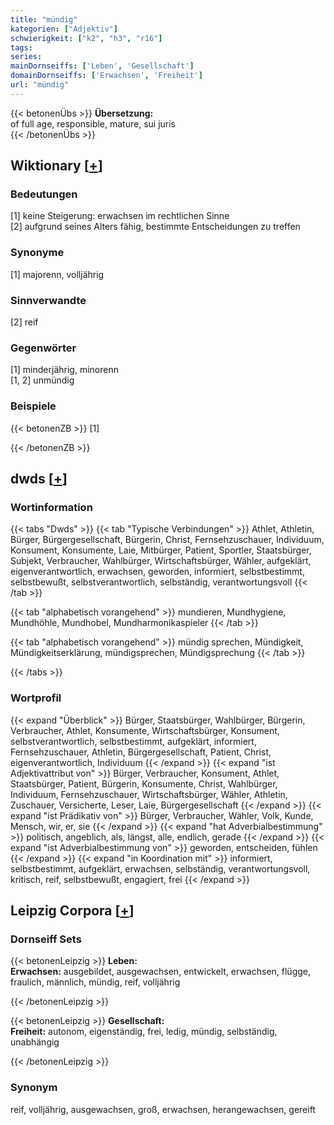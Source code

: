 ```yaml
---
title: "mündig"
kategorien: ["Adjektiv"]
schwierigkeit: ["k2", "h3", "r16"]
tags:
series:
mainDornseiffs: ['Leben', 'Gesellschaft']
domainDornseiffs: ['Erwachsen', 'Freiheit']
url: "mündig"
---
```


{{< betonenÜbs >}}
**Übersetzung:**  
of full age, responsible, mature, sui juris  
{{< /betonenÜbs >}}

## Wiktionary [[+](https://de.wiktionary.org/wiki/mündig)]

### Bedeutungen
[1] keine Steigerung: erwachsen im rechtlichen Sinne  
[2] aufgrund seines Alters fähig, bestimmte Entscheidungen zu treffen  

### Synonyme
[1] majorenn, volljährig  

### Sinnverwandte
[2] reif  

### Gegenwörter
[1] minderjährig, minorenn  
[1, 2] unmündig  

### Beispiele
{{< betonenZB >}}
[1]  

{{< /betonenZB >}}


## dwds [[+](https://www.dwds.de/wb/mündig)]

### Wortinformation
{{< tabs "Dwds" >}}
{{< tab "Typische Verbindungen" >}}
Athlet, Athletin, Bürger, Bürgergesellschaft, Bürgerin, Christ, Fernsehzuschauer, Individuum, Konsument, Konsumente, Laie, Mitbürger, Patient, Sportler, Staatsbürger, Subjekt, Verbraucher, Wahlbürger, Wirtschaftsbürger, Wähler, aufgeklärt, eigenverantwortlich, erwachsen, geworden, informiert, selbstbestimmt, selbstbewußt, selbstverantwortlich, selbständig, verantwortungsvoll
{{< /tab >}}

{{< tab "alphabetisch vorangehend" >}}
mundieren, Mundhygiene, Mundhöhle, Mundhobel, Mundharmonikaspieler
{{< /tab >}}

{{< tab "alphabetisch vorangehend" >}}
mündig sprechen, Mündigkeit, Mündigkeitserklärung, mündigsprechen, Mündigsprechung
{{< /tab >}}

{{< /tabs >}}

### Wortprofil
{{< expand "Überblick" >}} Bürger, Staatsbürger, Wahlbürger, Bürgerin, Verbraucher, Athlet, Konsumente, Wirtschaftsbürger, Konsument, selbstverantwortlich, selbstbestimmt, aufgeklärt, informiert, Fernsehzuschauer, Athletin, Bürgergesellschaft, Patient, Christ, eigenverantwortlich, Individuum {{< /expand >}}
{{< expand "ist Adjektivattribut von" >}} Bürger, Verbraucher, Konsument, Athlet, Staatsbürger, Patient, Bürgerin, Konsumente, Christ, Wahlbürger, Individuum, Fernsehzuschauer, Wirtschaftsbürger, Wähler, Athletin, Zuschauer, Versicherte, Leser, Laie, Bürgergesellschaft {{< /expand >}}
{{< expand "ist Prädikativ von" >}} Bürger, Verbraucher, Wähler, Volk, Kunde, Mensch, wir, er, sie {{< /expand >}}
{{< expand "hat Adverbialbestimmung" >}} politisch, angeblich, als, längst, alle, endlich, gerade {{< /expand >}}
{{< expand "ist Adverbialbestimmung von" >}} geworden, entscheiden, fühlen {{< /expand >}}
{{< expand "in Koordination mit" >}} informiert, selbstbestimmt, aufgeklärt, erwachsen, selbständig, verantwortungsvoll, kritisch, reif, selbstbewußt, engagiert, frei {{< /expand >}}

## Leipzig Corpora [[+](https://corpora.uni-leipzig.de/en/res?word=mündig&corpusId=deu_newscrawl-public_2018)]

### Dornseiff Sets
{{< betonenLeipzig >}}
**Leben:**  
**Erwachsen:** ausgebildet, ausgewachsen, entwickelt, erwachsen, flügge, fraulich, männlich, mündig, reif, volljährig  

{{< /betonenLeipzig >}}


{{< betonenLeipzig >}}
**Gesellschaft:**  
**Freiheit:** autonom, eigenständig, frei, ledig, mündig, selbständig, unabhängig  

{{< /betonenLeipzig >}}

### Synonym
reif, volljährig, ausgewachsen, groß, erwachsen, herangewachsen, gereift


